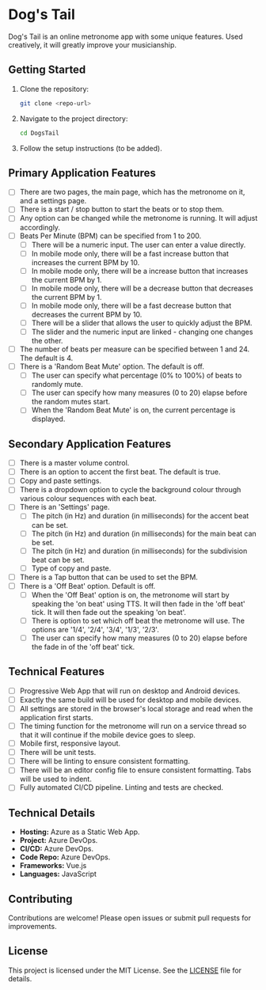 # Dog's Tail

Dog's Tail is an online metronome app with some unique features. Used creatively, it will greatly improve your musicianship.

## Getting Started

1. Clone the repository:
   ```sh
   git clone <repo-url>
   ```
2. Navigate to the project directory:
   ```sh
   cd DogsTail
   ```
3. Follow the setup instructions (to be added).

## Primary Application Features
- [ ] There are two pages, the main page, which has the metronome on it, and a settings page.
- [ ] There is a start / stop button to start the beats or to stop them.
- [ ] Any option can be changed while the metronome is running. It will adjust accordingly.
- [ ] Beats Per Minute (BPM) can be specified from 1 to 200.
  - [ ] There will be a numeric input. The user can enter a value directly.
  - [ ] In mobile mode only, there will be a fast increase button that increases the current BPM by 10.
  - [ ] In mobile mode only, there will be a increase button that increases the current BPM by 1.
  - [ ] In mobile mode only, there will be a decrease button that decreases the current BPM by 1.
  - [ ] In mobile mode only, there will be a fast decrease button that decreases the current BPM by 10.
  - [ ] There will be a slider that allows the user to quickly adjust the BPM.
  - [ ] The slider and the numeric input are linked - changing one changes the other.
- [ ] The number of beats per measure can be specified between 1 and 24. The default is 4.
- [ ] There is a 'Random Beat Mute' option. The default is off.
  - [ ] The user can specify what percentage (0% to 100%) of beats to randomly mute.
  - [ ] The user can specify how many measures (0 to 20) elapse before the random mutes start.
  - [ ] When the 'Random Beat Mute' is on, the current percentage is displayed.

## Secondary Application Features
- [ ] There is a master volume control.
- [ ] There is an option to accent the first beat. The default is true.
- [ ] Copy and paste settings.
- [ ] There is a dropdown option to cycle the background colour through various colour sequences with each beat.
- [ ] There is an 'Settings' page.
  - [ ] The pitch (in Hz) and duration (in milliseconds) for the accent beat can be set.
  - [ ] The pitch (in Hz) and duration (in milliseconds) for the main beat can be set.
  - [ ] The pitch (in Hz) and duration (in milliseconds) for the subdivision beat can be set.
  - [ ] Type of copy and paste.
- [ ] There is a Tap button that can be used to set the BPM.
- [ ] There is a 'Off Beat' option. Default is off.
  - [ ] When the 'Off Beat' option is on, the metronome will start by speaking the 'on beat' using TTS. It will then fade in the 'off beat' tick. It will then fade out the speaking 'on beat'.
  - [ ] There is option to set which off beat the metronome will use. The options are '1/4', '2/4', '3/4', '1/3', '2/3'.
  - [ ] The user can specify how many measures (0 to 20) elapse before the fade in of the 'off beat' tick.

## Technical Features
- [ ] Progressive Web App that will run on desktop and Android devices.
- [ ] Exactly the same build will be used for desktop and mobile devices.
- [ ] All settings are stored in the browser's local storage and read when the application first starts.
- [ ] The timing function for the metronome will run on a service thread so that it will continue if the mobile device goes to sleep.
- [ ] Mobile first, responsive layout.
- [ ] There will be unit tests.
- [ ] There will be linting to ensure consistent formatting.
- [ ] There will be an editor config file to ensure consistent formatting. Tabs will be used to indent.
- [ ] Fully automated CI/CD pipeline. Linting and tests are checked.

## Technical Details

- **Hosting:** Azure as a Static Web App.
- **Project:** Azure DevOps.
- **CI/CD:** Azure DevOps.
- **Code Repo:** Azure DevOps.
- **Frameworks:** Vue.js
- **Languages:** JavaScript

## Contributing
Contributions are welcome! Please open issues or submit pull requests for improvements.

## License


This project is licensed under the MIT License. See the [LICENSE](./LICENSE) file for details.
